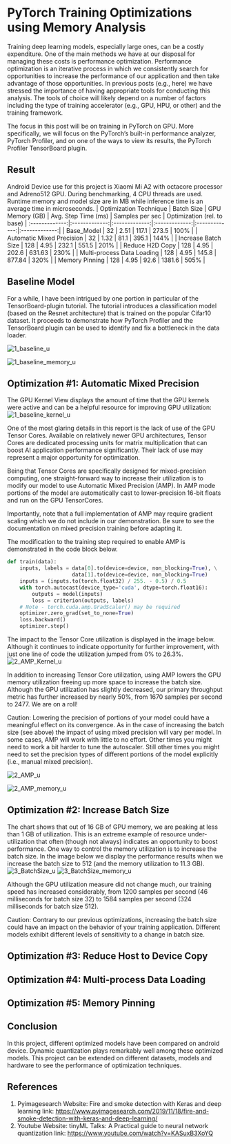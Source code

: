 # PyTorch Training Optimizations using Memory Analysis

Training deep learning models, especially large ones, can be a costly expenditure. One of the main methods we have at our disposal for managing these costs is performance optimization. Performance optimization is an iterative process in which we consistently search for opportunities to increase the performance of our application and then take advantage of those opportunities. In previous posts (e.g., here) we have stressed the importance of having appropriate tools for conducting this analysis. The tools of choice will likely depend on a number of factors including the type of training accelerator (e.g., GPU, HPU, or other) and the training framework.

The focus in this post will be on training in PyTorch on GPU. More specifically, we will focus on the PyTorch’s built-in performance analyzer, PyTorch Profiler, and on one of the ways to view its results, the PyTorch Profiler TensorBoard plugin.

## Result
Android Device use for this project is Xiaomi Mi A2 with octacore processor and Adreno512 GPU. During benchmarking, 4 CPU threads are used. Runtime memory and model size are in MB while inference time is an average time in microseconds. 
| Optimization Technique        | Batch Size           | GPU Memory (GB)  | Avg. Step Time (ms)  | Samples per sec  | Optimization (rel. to base)  | 
:-------------:|:-------------:|:-------------:|:-------------:|:-------------:|:-------------:|
| Base_Model      | 32 | 2.51 | 117.1      | 273.5 | 100% |
| Automatic Mixed Precision      | 32 | 1.32 | 81.1      | 395.1 | 144% |
| Increase Batch Size      | 128 | 4.95 | 232.1      | 551.5 | 201% |
| Reduce H2D Copy      | 128 | 4.95 | 202.6      | 631.63 | 230% |
| Multi-process Data Loading     | 128 | 4.95 | 145.8      | 877.84 | 320% |
| Memory Pinning     | 128 | 4.95 | 92.6      | 1381.6 | 505% |

## Baseline Model
For a while, I have been intrigued by one portion in particular of the TensorBoard-plugin tutorial. The tutorial introduces a classification model (based on the Resnet architecture) that is trained on the popular Cifar10 dataset. It proceeds to demonstrate how PyTorch Profiler and the TensorBoard plugin can be used to identify and fix a bottleneck in the data loader. 

![1_baseline_u](https://github.com/alishafique3/ML_and_DL_Made_Easy/assets/17300597/3c871ec6-9aac-45c3-a306-7e43f5f65fe7)

![1_baseline_memory_u](https://github.com/alishafique3/ML_and_DL_Made_Easy/assets/17300597/3e1a7661-e364-4987-8b4a-1953b3081aa1)


## Optimization #1: Automatic Mixed Precision
The GPU Kernel View displays the amount of time that the GPU kernels were active and can be a helpful resource for improving GPU utilization:
![1_baseline_kernel_u](https://github.com/alishafique3/ML_and_DL_Made_Easy/assets/17300597/074249c0-cd1d-4002-8a9f-6a5522bcc151)

One of the most glaring details in this report is the lack of use of the GPU Tensor Cores. Available on relatively newer GPU architectures, Tensor Cores are dedicated processing units for matrix multiplication that can boost AI application performance significantly. Their lack of use may represent a major opportunity for optimization.

Being that Tensor Cores are specifically designed for mixed-precision computing, one straight-forward way to increase their utilization is to modify our model to use Automatic Mixed Precision (AMP). In AMP mode portions of the model are automatically cast to lower-precision 16-bit floats and run on the GPU TensorCores.

Importantly, note that a full implementation of AMP may require gradient scaling which we do not include in our demonstration. Be sure to see the documentation on mixed precision training before adapting it.

The modification to the training step required to enable AMP is demonstrated in the code block below.

```python
def train(data):
    inputs, labels = data[0].to(device=device, non_blocking=True), \
                     data[1].to(device=device, non_blocking=True)
    inputs = (inputs.to(torch.float32) / 255. - 0.5) / 0.5
    with torch.autocast(device_type='cuda', dtype=torch.float16):
        outputs = model(inputs)
        loss = criterion(outputs, labels)
    # Note - torch.cuda.amp.GradScaler() may be required  
    optimizer.zero_grad(set_to_none=True)
    loss.backward()
    optimizer.step()
```
The impact to the Tensor Core utilization is displayed in the image below. Although it continues to indicate opportunity for further improvement, with just one line of code the utilization jumped from 0% to 26.3%.
![2_AMP_Kernel_u](https://github.com/alishafique3/ML_and_DL_Made_Easy/assets/17300597/183527fb-ec76-4067-ba18-8487113cf68d)

In addition to increasing Tensor Core utilization, using AMP lowers the GPU memory utilization freeing up more space to increase the batch size. Although the GPU utilization has slightly decreased, our primary throughput metric has further increased by nearly 50%, from 1670 samples per second to 2477. We are on a roll!

Caution: Lowering the precision of portions of your model could have a meaningful effect on its convergence. As in the case of increasing the batch size (see above) the impact of using mixed precision will vary per model. In some cases, AMP will work with little to no effort. Other times you might need to work a bit harder to tune the autoscaler. Still other times you might need to set the precision types of different portions of the model explicitly (i.e., manual mixed precision).

![2_AMP_u](https://github.com/alishafique3/ML_and_DL_Made_Easy/assets/17300597/5b53abad-6d16-441a-b382-7fc5efb4a9f0)

![2_AMP_memory_u](https://github.com/alishafique3/ML_and_DL_Made_Easy/assets/17300597/7cfdad00-7d89-4203-b2b3-fe00d33bd2a8)


## Optimization #2: Increase Batch Size
The chart shows that out of 16 GB of GPU memory, we are peaking at less than 1 GB of utilization. This is an extreme example of resource under-utilization that often (though not always) indicates an opportunity to boost performance. One way to control the memory utilization is to increase the batch size. In the image below we display the performance results when we increase the batch size to 512 (and the memory utilization to 11.3 GB).
![3_BatchSize_u](https://github.com/alishafique3/ML_and_DL_Made_Easy/assets/17300597/7a085e4a-e81e-4562-a976-2c1133675383)
![3_BatchSize_memory_u](https://github.com/alishafique3/ML_and_DL_Made_Easy/assets/17300597/d9b6cdab-d991-4b59-8924-1271e7173242)

Although the GPU utilization measure did not change much, our training speed has increased considerably, from 1200 samples per second (46 milliseconds for batch size 32) to 1584 samples per second (324 milliseconds for batch size 512).

Caution: Contrary to our previous optimizations, increasing the batch size could have an impact on the behavior of your training application. Different models exhibit different levels of sensitivity to a change in batch size. 

## Optimization #3: Reduce Host to Device Copy

## Optimization #4: Multi-process Data Loading

## Optimization #5: Memory Pinning

## Conclusion
In this project, different optimized models have been compared on android device. Dynamic quantization plays remarkably well among these optimized models. This project can be extended on different datasets, models and hardware to see the performance of optimization techniques.

## References
1.	Pyimagesearch Website: Fire and smoke detection with Keras and deep learning link: https://www.pyimagesearch.com/2019/11/18/fire-and-smoke-detection-with-keras-and-deep-learning/
2.	Youtube Website: tinyML Talks: A Practical guide to neural network quantization link: https://www.youtube.com/watch?v=KASuxB3XoYQ 


